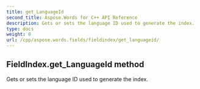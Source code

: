 ```yaml
---
title: get_LanguageId
second_title: Aspose.Words for C++ API Reference
description: Gets or sets the language ID used to generate the index. 
type: docs
weight: 0
url: /cpp/aspose.words.fields/fieldindex/get_languageid/
---
```

## FieldIndex.get_LanguageId method


Gets or sets the language ID used to generate the index. 

